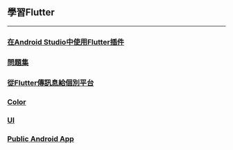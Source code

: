## 學習Flutter
---
### [在Android Studio中使用Flutter插件](https://github.com/vincentLin113/learn-flutter/blob/master/USE_FLUTTER_IN_ANDROID_STUDIO.md)

### [問題集](https://github.com/vincentLin113/learn-flutter/blob/master/Question.md)

### [從Flutter傳訊息給個別平台](https://github.com/vincentLin113/learn-flutter/blob/master/invoke.md)

### [Color](https://github.com/vincentLin113/learn-flutter/blob/master/color.md)

### [UI](https://github.com/vincentLin113/learn-flutter/blob/master/ui.md#streamBuilder)

### [Public Android App](https://github.com/vincentLin113/learn-flutter/blob/master/publishAndroidApp.md)

